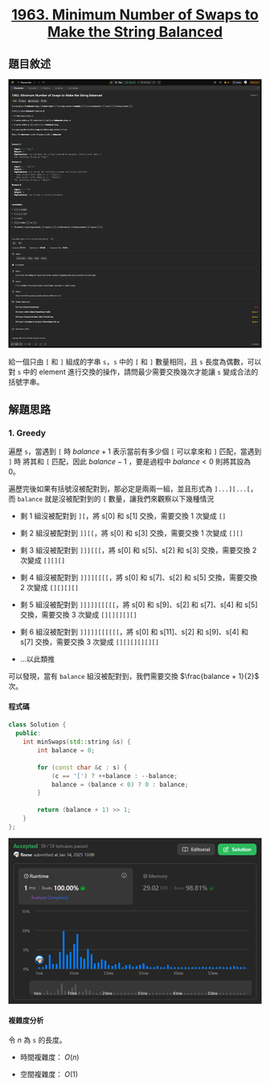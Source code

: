 # <center> [1963. Minimum Number of Swaps to Make the String Balanced](https://leetcode.com/problems/minimum-number-of-swaps-to-make-the-string-balanced/description/) </center>

## 題目敘述

[![](https://raw.githubusercontent.com/reese60525/ForPicGo/main/ForPicGo/Pictures/202501140940848.png)](https://raw.githubusercontent.com/reese60525/ForPicGo/main/ForPicGo/Pictures/202501140940848.png)

給一個只由 `[` 和 `]` 組成的字串 `s`，`s` 中的 `[` 和 `]` 數量相同，且 `s` 長度為偶數，可以對 `s` 中的 element 進行交換的操作，請問最少需要交換幾次才能讓 `s` 變成合法的括號字串。

## 解題思路

### 1. Greedy

遍歷 `s`，當遇到 `[` 時 $balance + 1$ 表示當前有多少個 `[` 可以拿來和 `]` 匹配，當遇到 `]` 時 將其和 `[` 匹配，因此 $balance - 1$ ，要是過程中 $balance < 0$ 則將其設為 0。

遍歷完後如果有括號沒被配對到，那必定是兩兩一組，並且形式為 `]...][...[`，而 `balance` 就是沒被配對到的 `[` 數量，讓我們來觀察以下幾種情況

- 剩 1 組沒被配對到 `][`，將 s[0] 和 s[1] 交換，需要交換 1 次變成 `[]`

- 剩 2 組沒被配對到 `]][[`，將 s[0] 和 s[3] 交換，需要交換 1 次變成 `[][]`

- 剩 3 組沒被配對到 `]]][[[`，將 s[0] 和 s[5]、s[2] 和 s[3] 交換，需要交換 2 次變成 `[][][]`

- 剩 4 組沒被配對到 `]]]][[[[`，將 s[0] 和 s[7]、s[2] 和 s[5] 交換，需要交換 2 次變成 `[][][][]`

- 剩 5 組沒被配對到 `]]]]][[[[[`，將 s[0] 和 s[9]、s[2] 和 s[7]、s[4] 和 s[5] 交換，需要交換 3 次變成 `[][][][][]`

- 剩 6 組沒被配對到 `]]]]][[[[[[`，將 s[0] 和 s[11]、s[2] 和 s[9]、s[4] 和 s[7] 交換，需要交換 3 次變成 `[][][][][][]`

- ...以此類推

可以發現，當有 `balance` 組沒被配對到，我們需要交換 $\frac{balance + 1}{2}$ 次。

#### 程式碼

```cpp {.line-numbers}
class Solution {
  public:
    int minSwaps(std::string &s) {
        int balance = 0;

        for (const char &c : s) {
            (c == '[') ? ++balance : --balance;
            balance = (balance < 0) ? 0 : balance;
        }

        return (balance + 1) >> 1;
    }
};
```

[![](https://raw.githubusercontent.com/reese60525/ForPicGo/main/ForPicGo/Pictures/202501141003494.png)](https://raw.githubusercontent.com/reese60525/ForPicGo/main/ForPicGo/Pictures/202501141003494.png)

#### 複雜度分析

令 $n$ 為 `s` 的長度。

- 時間複雜度： $O(n)$

- 空間複雜度： $O(1)$
